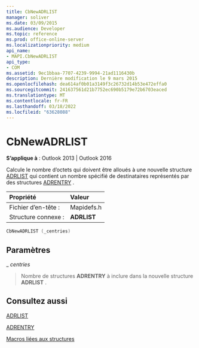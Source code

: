 ```yaml
---
title: CbNewADRLIST
manager: soliver
ms.date: 03/09/2015
ms.audience: Developer
ms.topic: reference
ms.prod: office-online-server
ms.localizationpriority: medium
api_name:
- MAPI.CbNewADRLIST
api_type:
- COM
ms.assetid: 9ec1bbaa-7707-4239-9994-21ad1116430b
description: Dernière modification le 9 mars 2015
ms.openlocfilehash: dea614af0b01a3149f3c26732d14b53e472effa0
ms.sourcegitcommit: 241637561d21b7752ec690b5179e72b6703eaced
ms.translationtype: MT
ms.contentlocale: fr-FR
ms.lasthandoff: 03/18/2022
ms.locfileid: "63628088"
---
```

# <a name="cbnewadrlist"></a>CbNewADRLIST

  
  
**S’applique à** : Outlook 2013 | Outlook 2016 
  
Calcule le nombre d’octets qui doivent être alloués à une nouvelle structure [ADRLIST](adrlist.md) qui contient un nombre spécifié de destinataires représentés par des structures [ADRENTRY](adrentry.md) . 
  
|Propriété |Valeur |
|:-----|:-----|
|Fichier d’en-tête :  <br/> |Mapidefs.h  <br/> |
|Structure connexe :  <br/> |**ADRLIST** <br/> |
   
```cpp
CbNewADRLIST (_centries)
```

## <a name="parameters"></a>Paramètres

 _ _centries_
  
> Nombre de structures **ADRENTRY** à inclure dans la nouvelle structure **ADRLIST** . 
    
## <a name="see-also"></a>Consultez aussi



[ADRLIST](adrlist.md)
  
[ADRENTRY](adrentry.md)


[Macros liées aux structures](macros-related-to-structures.md)

